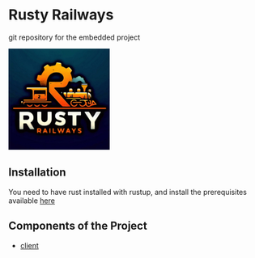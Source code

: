 # Rusty Railways
git repository for the embedded project

<img alt="Rusty Railways Logo" src="logo.png" width="200" height="200">

## Installation
You need to have rust installed with rustup, and install the prerequisites available [here](https://github.com/esp-rs/esp-idf-template/tree/master#prerequisites)

## Components of the Project
- [client](client)
